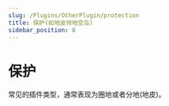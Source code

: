 ```yaml
---
slug: /Plugins/OtherPlugin/protection
title: 保护(如地皮领地空岛)
sidebar_position: 8
---
```


# 保护

常见的插件类型，通常表现为圈地或者分地(地皮)。
